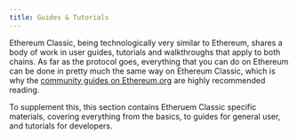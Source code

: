 ```yaml
---
title: Guides & Tutorials
---
```


Ethereum Classic, being technologically very similar to Ethereum, shares a body of work in user guides, tutorials and walkthroughs that apply to both chains. As far as the protocol goes, everything that you can do on Ethereum can be done in pretty much the same way on Ethereum Classic, which is why the [community guides on Ethereum.org](https://ethereum.org/en/learn/) are highly recommended reading.

To supplement this, this section contains Etheruem Classic specific materials, covering everything from the basics, to guides for general user, and tutorials for developers.
